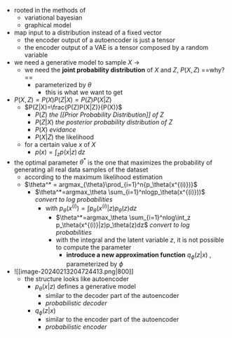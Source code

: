 - rooted in the methods of 
	- variational bayesian
	- graphical model
- map input to a distribution instead of a fixed vector
	- the encoder output of a autoencoder is just a tensor
	- the encoder output of a VAE is a tensor composed by a random variable
- we need a generative model to sample $X$ →
	- we need the **joint probability distribution** of $X$ and $Z$, $P(X,Z)$ ==why?==
		- parameterized by $\theta$ 
			- this is what we want to get
- $P(X,Z)=P(X)P(Z|X)=P(Z)P(X|Z)$
	- $P(Z|X)=\frac{P(Z)P(X|Z)}{P(X)}$
		- $P(Z)$ _the [[Prior Probability Distribution]] of Z_
		- $P(Z|X)$ _the posterior probability distribution of Z_
		- $P(X)$ _evidance_
		- $P(X|Z)$ the likelihood
	- for a certain value $x$ of $X$
		- $p(x)=\int_{z}p(x|z)\,dz$ 
-  the optimal parameter $\theta^*$ is the one that maximizes the probability of generating all real data samples of the dataset
	- according to the maximum likelihood estimation
	- $\theta^* = argmax_{\theta}\prod_{i=1}^n{p_\theta(x^{(i)})}$
		- $\theta^*=argmax_\theta \sum_{i=1}^nlogp_\theta(x^{(i)}))$ _convert to log probabilities_
			- with $p_\theta(x^{(i)})=\int p_\theta(x^{(i)}|z)p_\theta(z)dz$
				- $\theta^*=argmax_\theta \sum_{i=1}^nlog\int_z p_\theta(x^{(i)}|z)p_\theta(z)dz$ _convert to log probabilities_
				 - with the integral and the latent variable $z$, it is not possible to compute the parameter
					 - **introduce a new approximation function** $q_\phi(z|x)$ , parameterized by $\phi$
- ![[image-20240213204724413.png|800]]
	- the structure looks like autoencoder
		- $p_\theta(x|z)$ defines a generative model
			- similar to the decoder part of the autoencoder
			- _probabilistic decoder_
		- $q_\phi(z|x)$ 
			- similar to the encoder part of the autoencoder
			- _probabilistic encoder_

